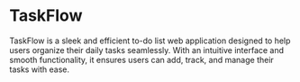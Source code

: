 # TaskFlow
TaskFlow is a sleek and efficient to-do list web application designed to help users organize their daily tasks seamlessly. With an intuitive interface and smooth functionality, it ensures users can add, track, and manage their tasks with ease.
